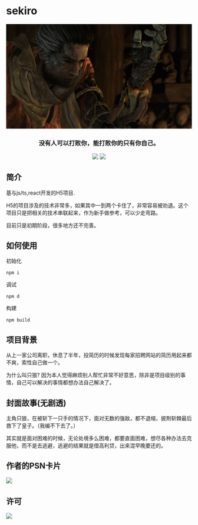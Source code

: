 # sekiro

![](cover.jpg)
<h3 align="center">
  没有人可以打败你，能打败你的只有你自己。
</h3>

<p align="center">
  <img src="https://travis-ci.org/fox3000wang/sekiro.svg?branch=beta">
  <img src="https://img.shields.io/badge/language-typescript-orange.svg">
</p>

## 简介

基与js/ts,react开发的H5项目. 

H5的项目涉及的技术非常多，如果其中一到两个卡住了，非常容易被劝退。这个项目只是把相关的技术串联起来，作为新手做参考，可以少走弯路。

目前只是初期阶段，很多地方还不完善。

## 如何使用

初始化
```
npm i
```

调试
```
npm d
```

构建
```
npm build
```

## 项目背景
从上一家公司离职，休息了半年，投简历的时候发现每家招聘网站的简历用起来都不爽，索性自己做一个。

为什么叫只狼? 因为本人觉得麻烦别人帮忙非常不好意思，除非是项目级别的事情，自己可以解决的事情都想办法自己解决了。


## 封面故事(无剧透)
主角只狼，在被斩下一只手的情况下，面对无数的强敌，都不退缩，披荆斩棘最后救下了皇子。（我编不下去了。）

其实就是面对困难的时候，无论处境多么困难，都要直面困难，想尽各种办法去克服他，而不是去逃避，逃避的结果就是借高利贷，出来混早晚要还的。

## 作者的PSN卡片
<img src="https://card.psnprofiles.com/2/fox_wang_163.png">

## 许可
![](https://img.shields.io/badge/licence-mit-green.svg)
